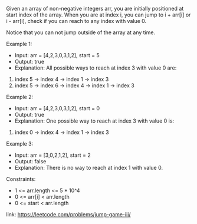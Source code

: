Given an array of non-negative integers arr, you are initially positioned at start index of the array. When you are at index i, you can jump to i + arr[i] or i - arr[i], check if you can reach to any index with value 0.

Notice that you can not jump outside of the array at any time.

 

Example 1:

- Input: arr = [4,2,3,0,3,1,2], start = 5
- Output: true
- Explanation: 
All possible ways to reach at index 3 with value 0 are: 
1.  index 5 -> index 4 -> index 1 -> index 3 
2. index 5 -> index 6 -> index 4 -> index 1 -> index 3 


Example 2:

- Input: arr = [4,2,3,0,3,1,2], start = 0
- Output: true 
- Explanation: 
One possible way to reach at index 3 with value 0 is: 
1. index 0 -> index 4 -> index 1 -> index 3


Example 3:

- Input: arr = [3,0,2,1,2], start = 2
- Output: false
- Explanation: There is no way to reach at index 1 with value 0.
 

Constraints:

- 1 <= arr.length <= 5 * 10^4
- 0 <= arr[i] < arr.length
- 0 <= start < arr.length





link: https://leetcode.com/problems/jump-game-iii/
